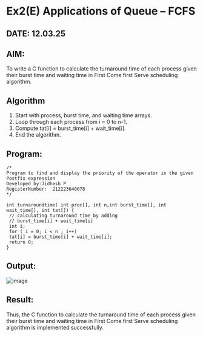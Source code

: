 # Ex2(E) Applications of Queue – FCFS
## DATE: 12.03.25
## AIM:
To write a C function to calculate the turnaround time of each process given their burst time and waiting time in First Come first Serve scheduling algorithm.
## Algorithm
1. Start with process, burst time, and waiting time arrays.
2. Loop through each process from i = 0 to n-1.
3. Compute tat[i] = burst_time[i] + wait_time[i].
4. End the algorithm.
  

## Program:
```
/*
Program to find and display the priority of the operator in the given Postfix expression
Developed by:Jidhesh P
RegisterNumber:  212223040078
*/
```
```
int turnaroundtime( int proc[], int n,int burst_time[], int wait_time[], int tat[]) {
 // calculating turnaround time by adding
 // burst_time[i] + wait_time[i]
 int i;
 for ( i = 0; i < n ; i++)
 tat[i] = burst_time[i] + wait_time[i];
 return 0;
}
```

## Output:
![image](https://github.com/user-attachments/assets/ba0d21ba-31e9-4e49-9f2d-a97d86a4d647)



## Result:
Thus, the C function to calculate the turnaround time of each process given their burst time and waiting time in First Come first Serve scheduling algorithm is implemented successfully.
